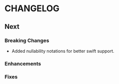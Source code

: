 # CHANGELOG

Next
----

### Breaking Changes

- Added nullability notations for better swift support.

### Enhancements

### Fixes
